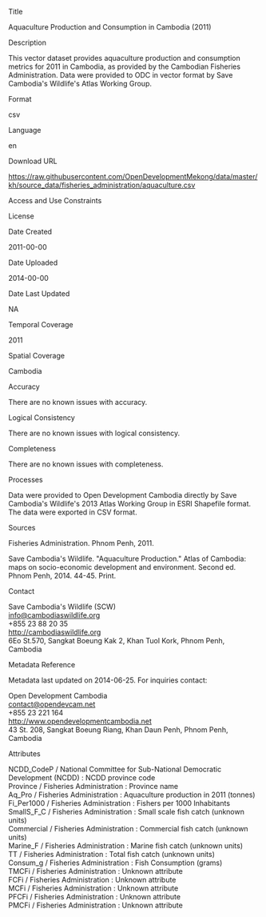 Title

Aquaculture Production and Consumption in Cambodia (2011)

Description

This vector dataset provides aquaculture production and consumption metrics for 2011 in Cambodia, as provided by the Cambodian Fisheries Administration. Data were provided to ODC in vector format by Save Cambodia's Wildlife's Atlas Working Group.

Format

csv

Language

en

Download URL

https://raw.githubusercontent.com/OpenDevelopmentMekong/data/master/kh/source_data/fisheries_administration/aquaculture.csv

Access and Use Constraints



License



Date Created

2011-00-00

Date Uploaded

2014-00-00

Date Last Updated

NA

Temporal Coverage

2011

Spatial Coverage

Cambodia

Accuracy

There are no known issues with accuracy.

Logical Consistency

There are no known issues with logical consistency.

Completeness

There are no known issues with completeness.

Processes

Data were provided to Open Development Cambodia directly by Save Cambodia's Wildlife's 2013 Atlas Working Group in ESRI Shapefile format. The data were exported in CSV format.

Sources

Fisheries Administration. Phnom Penh, 2011.

Save Cambodia's Wildlife. "Aquaculture Production." Atlas of Cambodia: maps on socio-economic development and environment. Second ed. Phnom Penh, 2014. 44-45. Print.

Contact

Save Cambodia's Wildlife (SCW)  
info@cambodiaswildlife.org  
+855 23 88 20 35  
http://cambodiaswildlife.org  
6Eo St.570, Sangkat Boeung Kak 2, Khan Tuol Kork, Phnom Penh, Cambodia  

Metadata Reference

Metadata last updated on 2014-06-25. For inquiries contact:

Open Development Cambodia  
contact@opendevcam.net  
+855 23 221 164  
http://www.opendevelopmentcambodia.net  
43 St. 208, Sangkat Boeung Riang, Khan Daun Penh, Phnom Penh, Cambodia  

Attributes

NCDD_CodeP / National Committee for Sub-National Democratic Development (NCDD) : NCDD province code  
Province / Fisheries Administration : Province name  
Aq_Pro / Fisheries Administration : Aquaculture production in 2011 (tonnes)  
Fi_Per1000 / Fisheries Administration : Fishers per 1000 Inhabitants  
SmallS_F_C / Fisheries Administration : Small scale fish catch (unknown units)  
Commercial / Fisheries Administration : Commercial fish catch (unknown units)  
Marine_F / Fisheries Administration : Marine fish catch (unknown units)  
TT / Fisheries Administration : Total fish catch (unknown units)  
Consum_g / Fisheries Administration : Fish Consumption (grams)  
TMCFi	/ Fisheries Administration : Unknown attribute  
FCFi	/ Fisheries Administration : Unknown attribute  
MCFi	/ Fisheries Administration : Unknown attribute  
PFCFi	/ Fisheries Administration : Unknown attribute  
PMCFi / Fisheries Administration : Unknown attribute  


